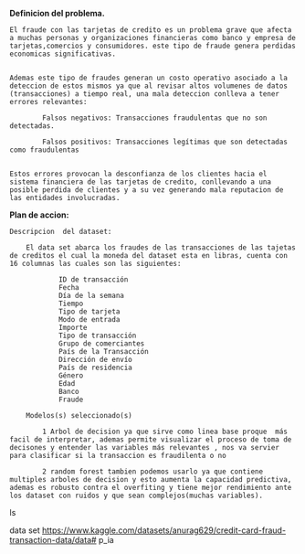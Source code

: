 **Definicion del problema.**

    El fraude con las tarjetas de credito es un problema grave que afecta a muchas personas y organizaciones financieras como banco y empresa de tarjetas,comercios y consumidores. este tipo de fraude genera perdidas economicas significativas.


    Ademas este tipo de fraudes generan un costo operativo asociado a la deteccion de estos mismos ya que al revisar altos volumenes de datos (transacciones) a tiempo real, una mala deteccion conlleva a tener errores relevantes:
        
            Falsos negativos: Transacciones fraudulentas que no son detectadas.

            Falsos positivos: Transacciones legítimas que son detectadas como fraudulentas

    
    Estos errores provocan la desconfianza de los clientes hacia el sistema financiera de las tarjetas de credito, conllevando a una posible perdida de clientes y a su vez generando mala reputacion de las entidades involucradas.


**Plan de accion:**

    Descripcion  del dataset:

        El data set abarca los fraudes de las transacciones de las tajetas de creditos el cual la moneda del dataset esta en libras, cuenta con 16 columnas las cuales son las siguientes:

                ID de transacción
                Fecha
                Día de la semana
                Tiempo
                Tipo de tarjeta
                Modo de entrada
                Importe
                Tipo de transacción
                Grupo de comerciantes
                País de la Transacción
                Dirección de envío
                País de residencia
                Género
                Edad
                Banco
                Fraude

        Modelos(s) seleccionado(s)

            1 Arbol de decision ya que sirve como linea base proque  más facil de interpretar, ademas permite visualizar el proceso de toma de decisones y entender las variables más relevantes , nos va servier para clasificar si la transaccion es fraudilenta o no

            2 random forest tambien podemos usarlo ya que contiene multiples arboles de decision y esto aumenta la capacidad predictiva, ademas es robusto contra el overfiting y tiene mejor rendimiento ante los dataset con ruidos y que sean complejos(muchas variables).

        

ls

data set https://www.kaggle.com/datasets/anurag629/credit-card-fraud-transaction-data/data# p_ia
